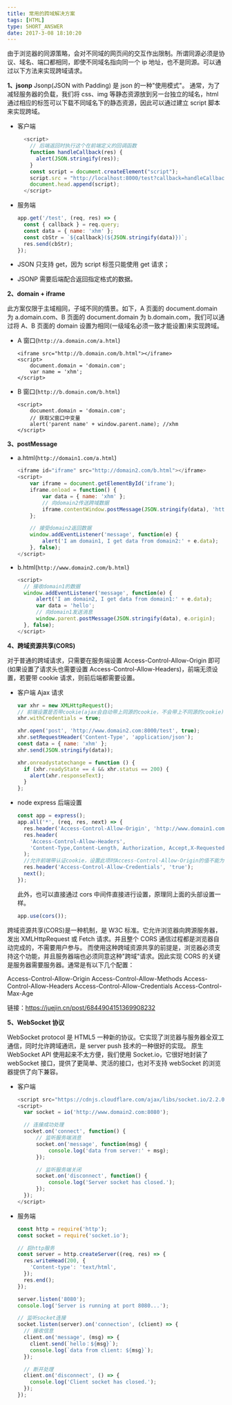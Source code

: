 ```yaml
---
title: 常用的跨域解决方案
tags: [HTML]
type: SHORT_ANSWER
date: 2017-3-08 18:10:20
---
```


由于浏览器的同源策略，会对不同域的网页间的交互作出限制。所谓同源必须是协议、域名、端口都相同，即使不同域名指向同一个 ip 地址，也不是同源。可以通过以下方法来实现跨域请求。

**1、jsonp**
Jsonp(JSON with Padding) 是 json 的一种"使用模式"。
通常，为了减轻服务器的负载，我们将 css、img 等静态资源放到另一台独立的域名，html 通过相应的标签可以下载不同域名下的静态资源，因此可以通过建立 script 脚本来实现跨域。

- 客户端

  ```js
    <script>
      // 后端返回时执行这个在前端定义的回调函数
      function handleCallback(res) {
        alert(JSON.stringify(res));
      }
      const script = document.createElement("script");
      script.src = "http://localhost:8000/test?callback=handleCallback";
      document.head.append(script);
    </script>
  ```

- 服务端

  ```js
  app.get('/test', (req, res) => {
    const { callback } = req.query;
    const data = { name: 'xhm' };
    const cbStr = `${callback}(${JSON.stringify(data)})`;
    res.send(cbStr);
  });
  ```

- JSON 只支持 get，因为 script 标签只能使用 get 请求；
- JSONP 需要后端配合返回指定格式的数据。

**2、domain + iframe**

此方案仅限于主域相同，子域不同的情景。如下，A 页面的 document.domain 为 a.domain.com、B 页面的 document.domain 为 b.domain.com，我们可以通过将 A、B 页面的 domain 设置为相同(一级域名必须一致才能设置)来实现跨域。

- A 窗口(`http://a.domain.com/a.html`)

  ```
  <iframe src="http://b.domain.com/b.html"></iframe>
  <script>
      document.domain = 'domain.com';
      var name = 'xhm';
  </script>
  ```

- B 窗口(`http://b.domain.com/b.html`)

  ```
  <script>
      document.domain = 'domain.com';
      // 获取父窗口中变量
      alert('parent name' + window.parent.name); //xhm
  </script>
  ```

**3、postMessage**

- a.html(`http://domain1.com/a.html`)

  ```js
  <iframe id="iframe" src="http://domain2.com/b.html"></iframe>
  <script>
      var iframe = document.getElementById('iframe');
      iframe.onload = function() {
          var data = { name: 'xhm' };
          // 向domain2传送跨域数据
          iframe.contentWindow.postMessage(JSON.stringify(data), 'http://www.domain2.com/b.html');
      };

      // 接受domain2返回数据
      window.addEventListener('message', function(e) {
          alert('I am domain1, I get data from domain2:' + e.data);
      }, false);
  </script>
  ```

- b.html(`http://www.domain2.com/b.html`)

  ```js
  <script>
    // 接收domain1的数据
    window.addEventListener('message', function(e) {
        alert('I am domain2, I get data from domain1:' + e.data);
        var data = 'hello';
        // 向domain1发送消息
        window.parent.postMessage(JSON.stringify(data), e.origin);
    }, false);
  </script>
  ```

**4、跨域资源共享(CORS)**

对于普通的跨域请求，只需要在服务端设置 Access-Control-Allow-Origin 即可(如果设置了请求头也需要设置 Access-Control-Allow-Headers)，前端无须设置，若要带 cookie 请求，则前后端都需要设置。

- 客户端 Ajax 请求

  ```js
  var xhr = new XMLHttpRequest();
  // 前端设置是否带cookie(ajax会自动带上同源的cookie，不会带上不同源的cookie)
  xhr.withCredentials = true;

  xhr.open('post', 'http://www.domain2.com:8000/test', true);
  xhr.setRequestHeader('Content-Type', 'application/json');
  const data = { name: 'xhm' };
  xhr.send(JSON.stringify(data));

  xhr.onreadystatechange = function () {
    if (xhr.readyState == 4 && xhr.status == 200) {
      alert(xhr.responseText);
    }
  };
  ```

- node express 后端设置

  ```js
  const app = express();
  app.all('*', (req, res, next) => {
    res.header('Access-Control-Allow-Origin', 'http://www.domain1.com:8000');
    res.header(
      'Access-Control-Allow-Headers',
      'Content-Type,Content-Length, Authorization, Accept,X-Requested-With'
    );
    //允许前端带认证cookie，设置此项时Access-Control-Allow-Origin的值不能为*
    res.header('Access-Control-Allow-Credentials', 'true');
    next();
  });
  ```

  此外，也可以直接通过 cors 中间件直接进行设置，原理同上面的头部设置一样。

  ```js
  app.use(cors());
  ```

跨域资源共享(CORS)是一种机制，是 W3C 标准。它允许浏览器向跨源服务器，发出 XMLHttpRequest 或 Fetch 请求。并且整个 CORS 通信过程都是浏览器自动完成的，不需要用户参与。
而使用这种跨域资源共享的前提是，浏览器必须支持这个功能，并且服务器端也必须同意这种"跨域"请求。因此实现 CORS 的关键是服务器需要服务器。通常是有以下几个配置：

Access-Control-Allow-Origin
Access-Control-Allow-Methods
Access-Control-Allow-Headers
Access-Control-Allow-Credentials
Access-Control-Max-Age

链接：https://juejin.cn/post/6844904151369908232

**5、WebSocket 协议**

WebSocket protocol 是 HTML5 一种新的协议。它实现了浏览器与服务器全双工通信，同时允许跨域通讯，是 server push 技术的一种很好的实现。
原生 WebSocket API 使用起来不太方便，我们使用 Socket.io，它很好地封装了 webSocket 接口，提供了更简单、灵活的接口，也对不支持 webSocket 的浏览器提供了向下兼容。

- 客户端

  ```js
  <script src="https://cdnjs.cloudflare.com/ajax/libs/socket.io/2.2.0/socket.io.dev.js"></script>
  <script>
    var socket = io('http://www.domain2.com:8080');

    // 连接成功处理
    socket.on('connect', function() {
        // 监听服务端消息
        socket.on('message', function(msg) {
            console.log('data from server:' + msg);
        });

        // 监听服务端关闭
        socket.on('disconnect', function() {
            console.log('Server socket has closed.');
        });
    });
  </script>
  ```

- 服务端

  ```js
  const http = require('http');
  const socket = require('socket.io');

  // 启http服务
  const server = http.createServer((req, res) => {
    res.writeHead(200, {
      'Content-type': 'text/html',
    });
    res.end();
  });

  server.listen('8080');
  console.log('Server is running at port 8080...');

  // 监听socket连接
  socket.listen(server).on('connection', (client) => {
    // 接收信息
    client.on('message', (msg) => {
      client.send(`hello：${msg}`);
      console.log(`data from client: ${msg}`);
    });

    // 断开处理
    client.on('disconnect', () => {
      console.log('Client socket has closed.');
    });
  });
  ```
